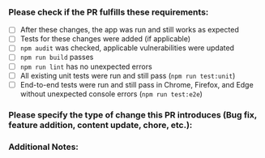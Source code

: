 ### Please check if the PR fulfills these requirements:

- [ ] After these changes, the app was run and still works as expected
- [ ] Tests for these changes were added (if applicable)
- [ ] `npm audit` was checked, applicable vulnerabilities were updated
- [ ] `npm run build` passes
- [ ] `npm run lint` has no unexpected errors
- [ ] All existing unit tests were run and still pass (`npm run test:unit`)
- [ ] End-to-end tests were run and still pass in Chrome, Firefox, and Edge without unexpected console errors (`npm run test:e2e`)

### Please specify the type of change this PR introduces (Bug fix, feature addition, content update, chore, etc.):

### Additional Notes:
